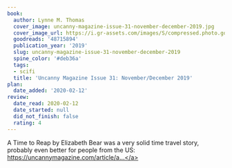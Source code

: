 ```yaml
---
book:
  author: Lynne M. Thomas
  cover_image: uncanny-magazine-issue-31-november-december-2019.jpg
  cover_image_url: https://i.gr-assets.com/images/S/compressed.photo.goodreads.com/books/1572999756l/48715894._SY475_.jpg
  goodreads: '48715894'
  publication_year: '2019'
  slug: uncanny-magazine-issue-31-november-december-2019
  spine_color: '#deb36a'
  tags:
  - scifi
  title: 'Uncanny Magazine Issue 31: November/December 2019'
plan:
  date_added: '2020-02-12'
review:
  date_read: 2020-02-12
  date_started: null
  did_not_finish: false
  rating: 4
---
```


A Time to Reap by Elizabeth Bear was a very solid time travel story, probably even better for people from the US: <a target="_blank" href="https://uncannymagazine.com/article/a-time-to-reap/" rel="nofollow">https://uncannymagazine.com/article/a...</a>
